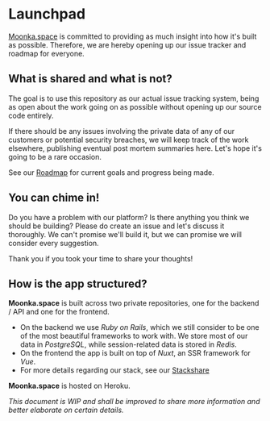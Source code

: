 # Launchpad

[Moonka.space](https://moonka.space) is committed to providing as much insight into how it's built as possible. Therefore, we are hereby opening up our issue tracker and roadmap for everyone.

## What is shared and what is not?

The goal is to use this repository as our actual issue tracking system, being as open about the work going on as possible without opening up our source code entirely.

If there should be any issues involving the private data of any of our customers or potential security breaches, we will keep track of the work elsewhere, publishing eventual post mortem summaries here. Let's hope it's going to be a rare occasion.

See our [Roadmap](https://github.com/moonkaspace/launchpad/projects/1) for current goals and progress being made.

## You can chime in!

Do you have a problem with our platform? Is there anything you think we should be building? Please do create an issue and let's discuss it thoroughly. We can't promise we'll build it, but we can promise we will consider every suggestion.

Thank you if you took your time to share your thoughts!

## How is the app structured?

**Moonka.space** is built across two private repositories, one for the backend / API and one for the frontend.

- On the backend we use _Ruby on Rails_, which we still consider to be one of the most beautiful frameworks to work with. We store most of our data in _PostgreSQL_, while session-related data is stored in _Redis_. 
- On the frontend the app is built on top of _Nuxt_, an SSR framework for _Vue_.
- For more details regarding our stack, see our [Stackshare](https://stackshare.io/moonka-space/tools#stack)

**Moonka.space** is hosted on Heroku.

_This document is WIP and shall be improved to share more information and better elaborate on certain details._
